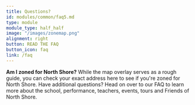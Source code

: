```yaml
---
title: Questions?
id: modules/common/faq5.md
type: module
module_type: half_half
image: "/images/zonemap.png"
alignment: right
button: READ THE FAQ
button_icon: faq
link: /faq
---
```

<p><strong>Am I zoned for North Shore?</strong> While the map overlay serves as a rough guide, you can check your exact address here to see if you're zoned for North Shore. Have additional questions? Head on over to our FAQ to learn more about the school, performance, teachers, events, tours and Friends of North Shore.</p>
